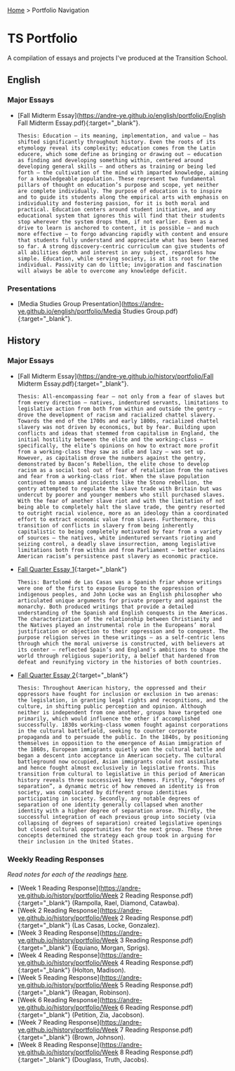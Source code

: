 [Home](https://andre-ye.github.io) > Portfolio Navigation
# TS Portfolio

A compilation of essays and projects I've produced at the Transition School.

## English
### Major Essays
- [Fall Midterm Essay](https://andre-ye.github.io/english/portfolio/English Fall Midterm Essay.pdf){:target="_blank"}.
  ```
  Thesis: Education – its meaning, implementation, and value – has shifted significantly throughout history. Even the roots of its etymology reveal its complexity; education comes from the Latin educere, which some define as bringing or drawing out – education as finding and developing something within, centered around developing general skills – and others as training or being led forth – the cultivation of the mind with imparted knowledge, aiming for a knowledgeable population. These represent two fundamental pillars of thought on education’s purpose and scope, yet neither are complete individually. The purpose of education is to inspire and to guide its students along the empirical arts with emphasis on individuality and fostering passion, for it is both moral and practical. Education centers around student initiative, and any educational system that ignores this will find that their students stop wherever the system drops them, if not earlier. Even as a drive to learn is anchored to content, it is possible – and much more effective – to forgo advancing rapidly with content and ensure that students fully understand and appreciate what has been learned so far. A strong discovery-centric curriculum can give students of all abilities depth and interest in any subject, regardless how simple. Education, while serving society, is at its root for the individual. Passivity can do little; invigoration and fascination will always be able to overcome any knowledge deficit. 
  ```
### Presentations
- [Media Studies Group Presentation](https://andre-ye.github.io/english/portfolio/Media Studies Group.pdf){:target="_blank"}.

## History
### Major Essays
- [Fall Midterm Essay](https://andre-ye.github.io/history/portfolio/Fall Midterm Essay.pdf){:target="_blank"}.
  ```
  Thesis: All-encompassing fear – not only from a fear of slaves but from every direction – natives, indentured servants, limitations to legislative action from both from within and outside the gentry – drove the development of racism and racialized chattel slavery. Towards the end of the 1700s and early 1800s, racialized chattel slavery was not driven by economics, but by fear. Building upon conflicts and ideas that stemmed from capitalism in England, the initial hostility between the elite and the working-class – specifically, the elite’s opinions on how to extract more profit from a working-class they saw as idle and lazy – was set up. However, as capitalism drove the numbers against the gentry, demonstrated by Bacon’s Rebellion, the elite chose to develop racism as a social tool out of fear of retaliation from the natives and fear from a working-class riot. When the slave population continued to amass and incidents like the Stono rebellion, the gentry attempted to regulate the slave trade with Britain but was undercut by poorer and younger members who still purchased slaves. With the fear of another slave riot and with the limitation of not being able to completely halt the slave trade, the gentry resorted to outright racial violence, more as an ideology than a coordinated effort to extract economic value from slaves. Furthermore, this transition of conflicts in slavery from being inherently capitalistic to being completely motivated by fear from a variety of sources – the natives, white indentured servants rioting and seizing control, a deadly slave insurrection, among legislative limitations both from within and from Parliament – better explains American racism’s persistence past slavery as economic practice.
  ```
- [Fall Quarter Essay 1](https://andre-ye.github.io/history/portfolio/Essay%201.pdf){:target="_blank"}
  ```
  Thesis: Bartolomé de Las Casas was a Spanish friar whose writings were one of the first to expose Europe to the oppression of indigenous peoples, and John Locke was an English philosopher who articulated unique arguments for private property and against the monarchy. Both produced writings that provide a detailed understanding of the Spanish and English conquests in the Americas. The characterization of the relationship between Christianity and the Natives played an instrumental role in the Europeans’ moral justification or objection to their oppression and to conquest. The purpose religion serves in these writings – as a self-centric lens through which the moral universe is constructed, with believers at its center – reflected Spain’s and England’s ambitions to shape the world through religious superiority, a belief that hardened from defeat and reunifying victory in the histories of both countries. 
  ```
- [Fall Quarter Essay 2](https://andre-ye.github.io/history/portfolio/Essay%202%20Revised.pdf){:target="_blank"}
  ```
  Thesis: Throughout American history, the oppressed and their oppressors have fought for inclusion or exclusion in two arenas: the legislation, in granting legal rights and recognitions, and the culture, in shifting public perception and opinion. Although neither is independent from one another, groups have targeted one primarily, which would influence the other if accomplished successfully. 1830s working-class women fought against corporations in the cultural battlefield, seeking to counter corporate propaganda and to persuade the public. In the 1840s, by positioning themselves in opposition to the emergence of Asian immigration of the 1860s, European immigrants quietly won the cultural battle and began a descent into acceptance in American society. The cultural battleground now occupied, Asian immigrants could not assimilate and hence fought almost exclusively in legislative fronts. This transition from cultural to legislative in this period of American history reveals three successive1 key themes. Firstly, “degrees of separation”, a dynamic metric of how removed an identity is from society, was complicated by different group identities participating in society. Secondly, any notable degrees of separation of one identity generally collapsed when another identity with a higher degree of separation arose. Thirdly, the successful integration of each previous group into society (via collapsing of degrees of separation) created legislative openings but closed cultural opportunities for the next group. These three concepts determined the strategy each group took in arguing for their inclusion in the United States. 
  ```

### Weekly Reading Responses
*Read notes for each of the readings [here](https://andre-ye.github.io/history/history_navigation#weekly-reading-responses).*
- [Week 1 Reading Response](https://andre-ye.github.io/history/portfolio/Week 2 Reading Response.pdf){:target="_blank"} (Rampolla, Rael, Diamond, Catawba).
- [Week 2 Reading Response](https://andre-ye.github.io/history/portfolio/Week 2 Reading Response.pdf){:target="_blank"} (Las Casas, Locke, Gonzalez).
- [Week 3 Reading Response](https://andre-ye.github.io/history/portfolio/Week 3 Reading Response.pdf){:target="_blank"} (Equiano, Morgan, Sprigs).
- [Week 4 Reading Response](https://andre-ye.github.io/history/portfolio/Week 4 Reading Response.pdf){:target="_blank"} (Holton, Madison).
- [Week 5 Reading Response](https://andre-ye.github.io/history/portfolio/Week 5 Reading Response.pdf){:target="_blank"} (Reagan, Robinson).
- [Week 6 Reading Response](https://andre-ye.github.io/history/portfolio/Week 6 Reading Response.pdf){:target="_blank"} (Petition, Zia, Jacobson).
- [Week 7 Reading Response](https://andre-ye.github.io/history/portfolio/Week 7 Reading Response.pdf){:target="_blank"} (Brown, Johnson).
- [Week 8 Reading Response](https://andre-ye.github.io/history/portfolio/Week 8 Reading Response.pdf){:target="_blank"} (Douglass, Truth, Jacobs).





